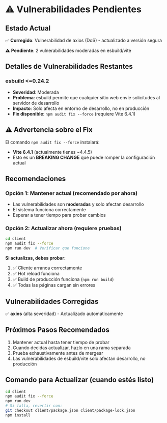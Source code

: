# ⚠️ Vulnerabilidades Pendientes

## Estado Actual

✅ **Corregido**: Vulnerabilidad de axios (DoS) - actualizado a versión segura

⚠️ **Pendiente**: 2 vulnerabilidades moderadas en esbuild/vite

## Detalles de Vulnerabilidades Restantes

### esbuild <=0.24.2
- **Severidad**: Moderada
- **Problema**: esbuild permite que cualquier sitio web envíe solicitudes al servidor de desarrollo
- **Impacto**: Solo afecta en entorno de desarrollo, no en producción
- **Fix disponible**: `npm audit fix --force` (requiere Vite 6.4.1)

## ⚠️ Advertencia sobre el Fix

El comando `npm audit fix --force` instalará:
- **Vite 6.4.1** (actualmente tienes ~4.4.5)
- Esto es un **BREAKING CHANGE** que puede romper la configuración actual

## Recomendaciones

### Opción 1: Mantener actual (recomendado por ahora)
- Las vulnerabilidades son **moderadas** y solo afectan desarrollo
- El sistema funciona correctamente
- Esperar a tener tiempo para probar cambios

### Opción 2: Actualizar ahora (requiere pruebas)
```bash
cd client
npm audit fix --force
npm run dev  # Verificar que funcione
```

**Si actualizas, debes probar:**
1. ✅ Cliente arranca correctamente
2. ✅ Hot reload funciona
3. ✅ Build de producción funciona (`npm run build`)
4. ✅ Todas las páginas cargan sin errores

## Vulnerabilidades Corregidas

✅ **axios** (alta severidad) - Actualizado automáticamente

## Próximos Pasos Recomendados

1. Mantener actual hasta tener tiempo de probar
2. Cuando decidas actualizar, hazlo en una rama separada
3. Prueba exhaustivamente antes de mergear
4. Las vulnerabilidades de esbuild/vite solo afectan desarrollo, no producción

## Comando para Actualizar (cuando estés listo)

```bash
cd client
npm audit fix --force
npm run dev
# Si falla, revertir con:
git checkout client/package.json client/package-lock.json
npm install
```
